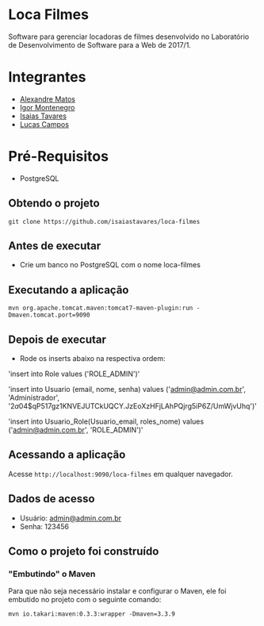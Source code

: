 # Loca Filmes
Software para gerenciar locadoras de filmes desenvolvido no Laboratório de Desenvolvimento de Software para a Web de 2017/1.

# Integrantes

* [Alexandre Matos](https://github.com/mxalexandre)
* [Igor Montenegro](https://github.com/IgorMontenegro)
* [Isaias Tavares](https://github.com/isaiastavares)
* [Lucas Campos﻿](https://github.com/lucas-scampos)

# Pré-Requisitos

* PostgreSQL

## Obtendo o projeto

`git clone https://github.com/isaiastavares/loca-filmes`

## Antes de executar

- Crie um banco no PostgreSQL com o nome loca-filmes

## Executando a aplicação

`mvn org.apache.tomcat.maven:tomcat7-maven-plugin:run -Dmaven.tomcat.port=9090`

## Depois de executar

- Rode os inserts abaixo na respectiva ordem:

'insert into Role values ('ROLE_ADMIN')'

'insert into Usuario (email, nome, senha) values ('admin@admin.com.br', 'Administrador', '$2a$04$qP517gz1KNVEJUTCkUQCY.JzEoXzHFjLAhPQjrg5iP6Z/UmWjvUhq')'

'insert into Usuario_Role(Usuario_email, roles_nome) values ('admin@admin.com.br', 'ROLE_ADMIN')'

## Acessando a aplicação

Acesse `http://localhost:9090/loca-filmes` em qualquer navegador.

## Dados de acesso

- Usuário: admin@admin.com.br
- Senha: 123456

## Como o projeto foi construído

### "Embutindo" o Maven

Para que não seja necessário instalar e configurar o Maven, ele foi embutido no projeto com o seguinte comando:

`mvn io.takari:maven:0.3.3:wrapper -Dmaven=3.3.9`